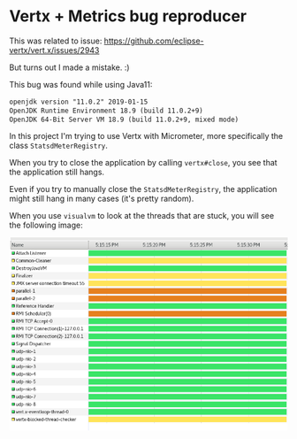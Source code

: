 # Vertx + Metrics bug reproducer

This was related to issue: https://github.com/eclipse-vertx/vert.x/issues/2943

But turns out I made a mistake. :)

This bug was found while using Java11:

```
openjdk version "11.0.2" 2019-01-15
OpenJDK Runtime Environment 18.9 (build 11.0.2+9)
OpenJDK 64-Bit Server VM 18.9 (build 11.0.2+9, mixed mode)
```

In this project I'm trying to use Vertx with Micrometer, more specifically the class `StatsdMeterRegistry`.

When you try to close the application by calling `vertx#close`, you see that the application still hangs.

Even if you try to manually close the `StatsdMeterRegistry`, the application might still hang in many cases (it's pretty random).

When you use `visualvm` to look at the threads that are stuck, you will see the following image:

![hanging threads](hanging_threads.png)
